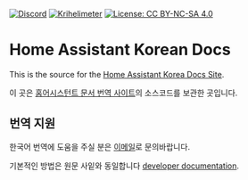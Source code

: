 [![Discord](https://img.shields.io/discord/330944238910963714.svg)](https://discord.gg/CxqDrfU)
[![Krihelimeter](https://img.shields.io/badge/Krihelimeter-unknown-brightgreen.svg)](http://www.krihelinator.xyz)
[![License: CC BY-NC-SA 4.0](https://img.shields.io/badge/License-CC%20BY--NC--SA%204.0-lightgrey.svg)](https://creativecommons.org/licenses/by-nc-sa/4.0/)

# Home Assistant Korean Docs

This is the source for the [Home Assistant Korea Docs Site](https://hakorea.github.io).

이 곳은 [홈어시스턴트 문서 번역 사이트](https://hakorea.github.io)의 소스코드를 보관한 곳입니다.

## 번역 지원

한국어 번역에 도움을 주실 분은 [이메일](m@zooil.com)로 문의바랍니다.

기본적인 방법은 원문 사잍와 동일합니다 [developer documentation](https://developers.home-assistant.io/docs/documentation_index.html).
